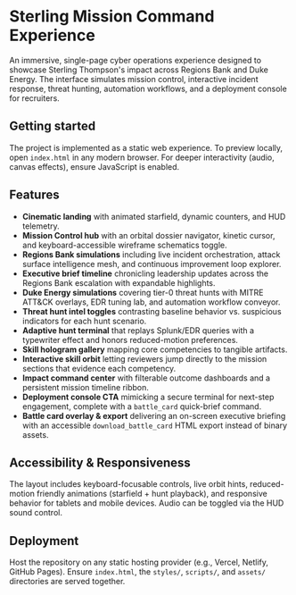 # Sterling Mission Command Experience

An immersive, single-page cyber operations experience designed to showcase Sterling Thompson's impact across Regions Bank and Duke Energy. The interface simulates mission control, interactive incident response, threat hunting, automation workflows, and a deployment console for recruiters.

## Getting started

The project is implemented as a static web experience. To preview locally, open `index.html` in any modern browser. For deeper interactivity (audio, canvas effects), ensure JavaScript is enabled.

## Features

- **Cinematic landing** with animated starfield, dynamic counters, and HUD telemetry.
- **Mission Control hub** with an orbital dossier navigator, kinetic cursor, and keyboard-accessible wireframe schematics toggle.
- **Regions Bank simulations** including live incident orchestration, attack surface intelligence mesh, and continuous improvement loop explorer.
- **Executive brief timeline** chronicling leadership updates across the Regions Bank escalation with expandable highlights.
- **Duke Energy simulations** covering tier-0 threat hunts with MITRE ATT&CK overlays, EDR tuning lab, and automation workflow conveyor.
- **Threat hunt intel toggles** contrasting baseline behavior vs. suspicious indicators for each hunt scenario.
- **Adaptive hunt terminal** that replays Splunk/EDR queries with a typewriter effect and honors reduced-motion preferences.
- **Skill hologram gallery** mapping core competencies to tangible artifacts.
- **Interactive skill orbit** letting reviewers jump directly to the mission sections that evidence each competency.
- **Impact command center** with filterable outcome dashboards and a persistent mission timeline ribbon.
- **Deployment console CTA** mimicking a secure terminal for next-step engagement, complete with a `battle_card` quick-brief command.
- **Battle card overlay & export** delivering an on-screen executive briefing with an accessible `download_battle_card` HTML export instead of binary assets.

## Accessibility & Responsiveness

The layout includes keyboard-focusable controls, live orbit hints, reduced-motion friendly animations (starfield + hunt playback), and responsive behavior for tablets and mobile devices. Audio can be toggled via the HUD sound control.

## Deployment

Host the repository on any static hosting provider (e.g., Vercel, Netlify, GitHub Pages). Ensure `index.html`, the `styles/`, `scripts/`, and `assets/` directories are served together.
